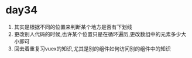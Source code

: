 # day34
1. 其实是根据不同的位置来判断某个地方是否有下划线
2. 更改别人代码的时候,也许某个位置只是在循环遍历,更改数组中的元素多少大小即可
3. 回去着重复习vuex的知识,尤其是别的组件如何访问别的组件中的知识

